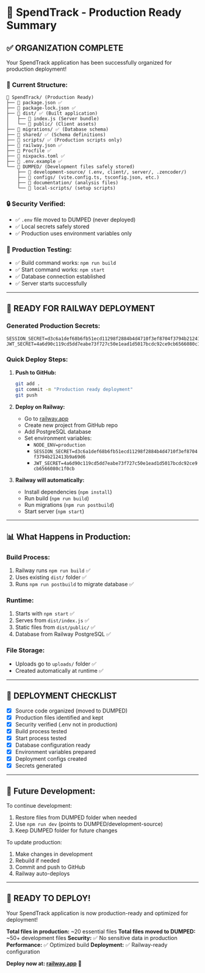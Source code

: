 # 🎉 SpendTrack - Production Ready Summary

## ✅ **ORGANIZATION COMPLETE**

Your SpendTrack application has been successfully organized for production deployment!

### 📁 **Current Structure:**

```
📁 SpendTrack/ (Production Ready)
├── 📄 package.json ✅
├── 📄 package-lock.json ✅
├── 📁 dist/ ✅ (Built application)
│   ├── 📄 index.js (Server bundle)
│   └── 📁 public/ (Client assets)
├── 📁 migrations/ ✅ (Database schema)
├── 📁 shared/ ✅ (Schema definitions)
├── 📁 scripts/ ✅ (Production scripts only)
├── 📄 railway.json ✅
├── 📄 Procfile ✅
├── 📄 nixpacks.toml ✅
├── 📄 .env.example ✅
└── 📁 DUMPED/ (Development files safely stored)
    ├── 📁 development-source/ (.env, client/, server/, .zencoder/)
    ├── 📁 configs/ (vite.config.ts, tsconfig.json, etc.)
    ├── 📁 documentation/ (analysis files)
    └── 📁 local-scripts/ (setup scripts)
```

### 🔒 **Security Verified:**

- ✅ `.env` file moved to DUMPED (never deployed)
- ✅ Local secrets safely stored
- ✅ Production uses environment variables only

### 🚀 **Production Testing:**

- ✅ Build command works: `npm run build`
- ✅ Start command works: `npm start`
- ✅ Database connection established
- ✅ Server starts successfully

---

## 🚂 **READY FOR RAILWAY DEPLOYMENT**

### **Generated Production Secrets:**

```
SESSION_SECRET=d3c6a1def68b6fb51ecd11298f2884b4d4710f3ef8704f3794b212413b9a69d6
JWT_SECRET=4a6d90c119cd5dd7eabe73f727c50e1ead1d5017bcdc92ce9cb6566080c1f0cb
```

### **Quick Deploy Steps:**

1. **Push to GitHub:**

   ```bash
   git add .
   git commit -m "Production ready deployment"
   git push
   ```

2. **Deploy on Railway:**

   - Go to [railway.app](https://railway.app)
   - Create new project from GitHub repo
   - Add PostgreSQL database
   - Set environment variables:
     - `NODE_ENV=production`
     - `SESSION_SECRET=d3c6a1def68b6fb51ecd11298f2884b4d4710f3ef8704f3794b212413b9a69d6`
     - `JWT_SECRET=4a6d90c119cd5dd7eabe73f727c50e1ead1d5017bcdc92ce9cb6566080c1f0cb`

3. **Railway will automatically:**
   - Install dependencies (`npm install`)
   - Run build (`npm run build`)
   - Run migrations (`npm run postbuild`)
   - Start server (`npm start`)

---

## 📊 **What Happens in Production:**

### Build Process:

1. Railway runs `npm run build` ✅
2. Uses existing `dist/` folder ✅
3. Runs `npm run postbuild` to migrate database ✅

### Runtime:

1. Starts with `npm start` ✅
2. Serves from `dist/index.js` ✅
3. Static files from `dist/public/` ✅
4. Database from Railway PostgreSQL ✅

### File Storage:

- Uploads go to `uploads/` folder ✅
- Created automatically at runtime ✅

---

## 🎯 **DEPLOYMENT CHECKLIST**

- [x] Source code organized (moved to DUMPED)
- [x] Production files identified and kept
- [x] Security verified (.env not in production)
- [x] Build process tested
- [x] Start process tested
- [x] Database configuration ready
- [x] Environment variables prepared
- [x] Deployment configs created
- [x] Secrets generated

---

## 🔄 **Future Development:**

To continue development:

1. Restore files from DUMPED folder when needed
2. Use `npm run dev` (points to DUMPED/development-source)
3. Keep DUMPED folder for future changes

To update production:

1. Make changes in development
2. Rebuild if needed
3. Commit and push to GitHub
4. Railway auto-deploys

---

## 🎉 **READY TO DEPLOY!**

Your SpendTrack application is now production-ready and optimized for deployment!

**Total files in production:** ~20 essential files
**Total files moved to DUMPED:** ~50+ development files
**Security:** ✅ No sensitive data in production
**Performance:** ✅ Optimized build
**Deployment:** ✅ Railway-ready configuration

**Deploy now at: [railway.app](https://railway.app)** 🚀
